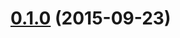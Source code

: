 <a name="0.1.0"></a>
# [0.1.0](https://github.com/BrainBacon/Nodep/compare/0.1.0...v0.1.0) (2015-09-23)




